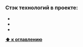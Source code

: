 <a name="стэк"></a>

### Стэк технологий в проекте:
  * []()
  * []()
  * []()

**[⬆ к оглавлению](#Оглавление)**



